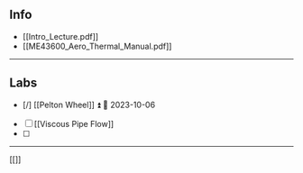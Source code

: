 ## Info

- [[Intro_Lecture.pdf]]
- [[ME43600_Aero_Thermal_Manual.pdf]]

---
## Labs
- [/] [[Pelton Wheel]] ⏫ 📅 2023-10-06 
- [ ] [[Viscous Pipe Flow]]
- [ ] 


---

[[]]